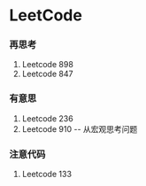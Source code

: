 # LeetCode
### 再思考
1. Leetcode 898
2. Leetcode 847

### 有意思
1. Leetcode 236
2. Leetcode 910 -- 从宏观思考问题

### 注意代码
1. Leetcode 133
